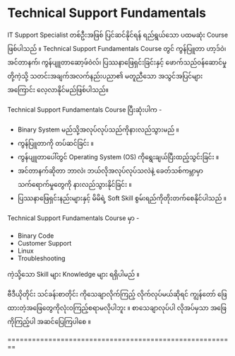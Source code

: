 # Technical Support Fundamentals

IT Support Specialist တစ်ဦးအဖြစ် ပြင်ဆင်နိုင်ရန် ရည်ရွယ်သော ပထမဆုံး Course ဖြစ်ပါသည် ။ Technical Support Fundamentals Course တွင် ကွန်ပြူတာ ဟာ့ဒ်ဝဲ၊ အင်တာနက်၊ ကွန်ပျူတာဆော့ဖ်ဝဲလ်၊ ပြဿနာဖြေရှင်းခြင်းနှင့် ဖောက်သည်ဝန်ဆောင်မှုတို့ကဲ့သို့ သတင်းအချက်အလက်နည်းပညာ၏ မတူညီသော အသွင်အပြင်များအကြောင်း လေ့လာနိုင်မည်ဖြစ်ပါသည်။ 

Technical Support Fundamentals Course ပြီးဆုံးပါက -

* Binary System မည်သို့အလုပ်လုပ်သည်ကိုနားလည်သွားမည် ။
* ကွန်ပြူတာကို တပ်ဆင်ခြင်း ။
* ကွန်ပျူတာပေါ်တွင် Operating System (OS) ကိုရွေးချယ်ပြီးထည့်သွင်းခြင်း ။
* အင်တာနက်ဆိုတာ ဘာလဲ၊ ဘယ်လိုအလုပ်လုပ်သလဲနဲ့ ခေတ်သစ်ကမ္ဘာမှာ သက်ရောက်မှုတွေကို နားလည်သွားနိုင်ခြင်း ။
* ပြဿနာဖြေရှင်းနည်းများနှင့် မိမိရဲ့ Soft Skill စွမ်းရည်ကိုတိုးတက်စေနိုင်ပါသည် ။

Technical Support Fundamentals Course မှာ -

* Binary Code 
* Customer Support
* Linux
* Troubleshooting 

ကဲ့သို့သော Skill များ Knowledge များ ရရှိပါမည် ။ 

ဗီဒီယိုတိုင်း သင်ခန်းစာတိုင်း ကိုသေချာလိုက်ကြည့် လိုက်လုပ်မယ်ဆိုရင် ကျွန်တော် ဖြေထားတဲ့အဖြေတွေကိုလုံးဝကြည့်စရာမလိုပါဘူး ။ စာသေချာလုပ်ပါ လိုအပ်မှသာ အဖြေကိုကြည့်ပါ အဆင်ပြေကြပါစေ ။

========================================================
